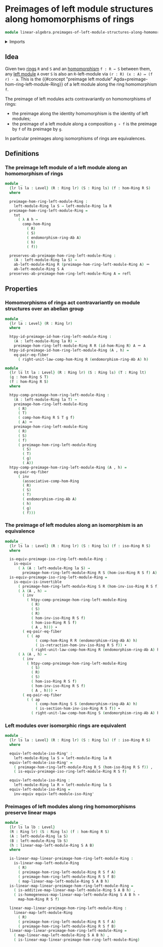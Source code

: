 # Preimages of left module structures along homomorphisms of rings

```agda
module linear-algebra.preimages-of-left-module-structures-along-homomorphisms-of-rings where
```

<details><summary>Imports</summary>

```agda
open import elementary-number-theory.ring-of-integers

open import foundation.action-on-identifications-functions
open import foundation.dependent-pair-types
open import foundation.equality-dependent-pair-types
open import foundation.equivalences
open import foundation.function-types
open import foundation.functoriality-dependent-pair-types
open import foundation.identity-types
open import foundation.propositions
open import foundation.sets
open import foundation.universe-levels

open import group-theory.abelian-groups
open import group-theory.addition-homomorphisms-abelian-groups
open import group-theory.endomorphism-rings-abelian-groups
open import group-theory.homomorphisms-abelian-groups

open import linear-algebra.left-modules-rings
open import linear-algebra.linear-maps-left-modules-rings

open import ring-theory.function-rings
open import ring-theory.homomorphisms-rings
open import ring-theory.isomorphisms-rings
open import ring-theory.opposite-rings
open import ring-theory.rings
```

</details>

## Idea

Given two [rings](ring-theory.rings.md) `R` and `S` and an
[homomorphism](ring-theory.homomorphisms-rings.md) `f : R → S` between them, any
[left module](linear-algebra.left-modules-rings.md) `A` over `S` is also an
`R`-left-module via `(r : R) (x : A) ↦ (f r) · a`. This is the
{{#concept "preimage left module" Agda=preimage-hom-ring-left-module-Ring}} of a
left module along the ring homomorphism `f`.

The preimage of left modules acts contravariantly on homomorphisms of rings:

- the preimage along the identity homomorphism is the identity of left modules;
- the preimage of a left module along a composition `g ∘ f` is the preimage by
  `f` of its preimage by `g`.

In particular preimages along isomorphisms of rings are equivalences.

## Definitions

### The preimage left module of a left module along an homomorphism of rings

```agda
module _
  {lr ls la : Level} (R : Ring lr) (S : Ring ls) (f : hom-Ring R S)
  where

  preimage-hom-ring-left-module-Ring :
    left-module-Ring la S → left-module-Ring la R
  preimage-hom-ring-left-module-Ring =
    tot
      ( λ A h →
        comp-hom-Ring
          ( R)
          ( S)
          ( endomorphism-ring-Ab A)
          ( h)
          ( f))

  preserves-ab-preimage-hom-ring-left-module-Ring :
    (A : left-module-Ring la S) →
    ab-left-module-Ring R (preimage-hom-ring-left-module-Ring A) ＝
    ab-left-module-Ring S A
  preserves-ab-preimage-hom-ring-left-module-Ring A = refl
```

## Properties

### Homomorphisms of rings act contravariantly on module structures over an abelian group

```agda
module _
  {lr la : Level} (R : Ring lr)
  where

  htpy-id-preimage-id-hom-ring-left-module-Ring :
    (A : left-module-Ring la R) →
    preimage-hom-ring-left-module-Ring R R (id-hom-Ring R) A ＝ A
  htpy-id-preimage-id-hom-ring-left-module-Ring (A , h) =
    eq-pair-eq-fiber
      ( right-unit-law-comp-hom-Ring R (endomorphism-ring-Ab A) h)

module _
  {lr ls lt la : Level} (R : Ring lr) (S : Ring ls) (T : Ring lt)
  (g : hom-Ring S T)
  (f : hom-Ring R S)
  where

  htpy-comp-preimage-hom-ring-left-module-Ring :
    (A : left-module-Ring la T) →
    preimage-hom-ring-left-module-Ring
      ( R)
      ( T)
      ( comp-hom-Ring R S T g f)
      ( A) ＝
    preimage-hom-ring-left-module-Ring
      ( R)
      ( S)
      ( f)
      ( preimage-hom-ring-left-module-Ring
        ( S)
        ( T)
        ( g)
        ( A))
  htpy-comp-preimage-hom-ring-left-module-Ring (A , h) =
    eq-pair-eq-fiber
      ( inv
        (associative-comp-hom-Ring
        ( R)
        ( S)
        ( T)
        ( endomorphism-ring-Ab A)
        ( h)
        ( g)
        ( f)))
```

### The preimage of left modules along an isomorphism is an equivalence

```agda
module _
  {lr ls la : Level} (R : Ring lr) (S : Ring ls) (f : iso-Ring R S)
  where

  is-equiv-preimage-iso-ring-left-module-Ring :
    is-equiv
      ( λ (A : left-module-Ring la S) →
        preimage-hom-ring-left-module-Ring R S (hom-iso-Ring R S f) A)
  is-equiv-preimage-iso-ring-left-module-Ring =
    is-equiv-is-invertible
      ( preimage-hom-ring-left-module-Ring S R (hom-inv-iso-Ring R S f))
      ( λ (A , h) →
        ( inv
          ( htpy-comp-preimage-hom-ring-left-module-Ring
            ( R)
            ( S)
            ( R)
            ( hom-inv-iso-Ring R S f)
            ( hom-iso-Ring R S f)
            ( A , h))) ∙
        ( eq-pair-eq-fiber
          ( ( ap
              ( comp-hom-Ring R R (endomorphism-ring-Ab A) h)
              ( is-retraction-hom-inv-iso-Ring R S f)) ∙
            ( right-unit-law-comp-hom-Ring R (endomorphism-ring-Ab A) h))))
      ( λ (A , h) →
        ( inv
          ( htpy-comp-preimage-hom-ring-left-module-Ring
            ( S)
            ( R)
            ( S)
            ( hom-iso-Ring R S f)
            ( hom-inv-iso-Ring R S f)
            ( A , h))) ∙
        ( eq-pair-eq-fiber
          ( ( ap
              ( comp-hom-Ring S S (endomorphism-ring-Ab A) h)
              ( is-section-hom-inv-iso-Ring R S f)) ∙
            ( right-unit-law-comp-hom-Ring S (endomorphism-ring-Ab A) h))))
```

### Left modules over isomorphic rings are equivalent

```agda
module _
  {lr ls la : Level} (R : Ring lr) (S : Ring ls) (f : iso-Ring R S)
  where

  equiv-left-module-iso-Ring' :
    left-module-Ring la S ≃ left-module-Ring la R
  equiv-left-module-iso-Ring' =
    ( preimage-hom-ring-left-module-Ring R S (hom-iso-Ring R S f)) ,
    ( is-equiv-preimage-iso-ring-left-module-Ring R S f)

  equiv-left-module-iso-Ring :
    left-module-Ring la R ≃ left-module-Ring la S
  equiv-left-module-iso-Ring =
    inv-equiv equiv-left-module-iso-Ring'
```

### Preimages of left modules along ring homomorphisms preserve linear maps

```agda
module _
  {lr ls la lb : Level}
  (R : Ring lr) (S : Ring ls) (f : hom-Ring R S)
  (A : left-module-Ring la S)
  (B : left-module-Ring lb S)
  (h : linear-map-left-module-Ring S A B)
  where

  is-linear-map-linear-preimage-hom-ring-left-module-Ring :
    is-linear-map-left-module-Ring
      ( R)
      ( preimage-hom-ring-left-module-Ring R S f A)
      ( preimage-hom-ring-left-module-Ring R S f B)
      ( map-linear-map-left-module-Ring S A B h)
  is-linear-map-linear-preimage-hom-ring-left-module-Ring =
    ( is-additive-map-linear-map-left-module-Ring S A B h) ,
    ( is-homogeneous-map-linear-map-left-module-Ring S A B h ∘
      map-hom-Ring R S f)

  linear-map-linear-preimage-hom-ring-left-module-Ring :
    linear-map-left-module-Ring
      ( R)
      ( preimage-hom-ring-left-module-Ring R S f A)
      ( preimage-hom-ring-left-module-Ring R S f B)
  linear-map-linear-preimage-hom-ring-left-module-Ring =
    ( map-linear-map-left-module-Ring S A B h) ,
    ( is-linear-map-linear-preimage-hom-ring-left-module-Ring)
```
